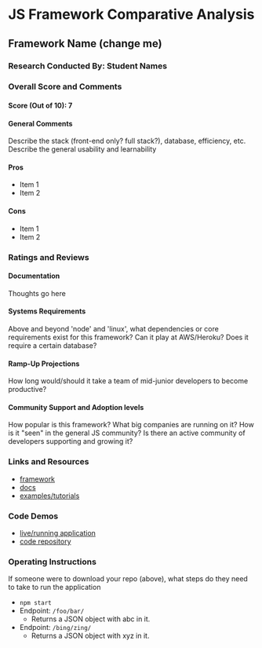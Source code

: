 # JS Framework Comparative Analysis

## Framework Name (change me)

### Research Conducted By: Student Names

### Overall Score and Comments

#### Score (Out of 10): 7

#### General Comments

Describe the stack (front-end only? full stack?), database, efficiency, etc. Describe the general usability and learnability

#### Pros

* Item 1
* Item 2

#### Cons

* Item 1
* Item 2

### Ratings and Reviews

#### Documentation

Thoughts go here

#### Systems Requirements

Above and beyond 'node' and 'linux', what dependencies or core requirements exist for this framework?  Can it play at AWS/Heroku?  Does it require a certain database?

#### Ramp-Up Projections

How long would/should it take a team of mid-junior developers to become productive?

#### Community Support and Adoption levels

How popular is this framework? What big companies are running on it? How is it "seen" in the general JS community?  Is there an active community of developers supporting and growing it?

### Links and Resources

* [framework](http://xyz.com)
* [docs](http://xyz.com)
* [examples/tutorials](http://xyz.com)

### Code Demos

* [live/running application](http://xyz.com)
* [code repository](http://xyz.com)

### Operating Instructions

If someone were to download your repo (above), what steps do they need to take to run the application

* `npm start`
* Endpoint: `/foo/bar/`
  * Returns a JSON object with abc in it.
* Endpoint: `/bing/zing/`
  * Returns a JSON object with xyz in it.
